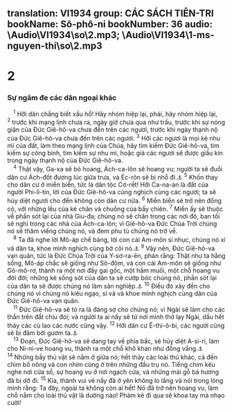 translation: VI1934
group: CÁC SÁCH TIÊN-TRI
bookName: Sô-phô-ni 
bookNumber: 36
audio: \Audio\VI1934\so\2.mp3; \Audio\VI1934\1-ms-nguyen-thi\so\2.mp3
-------

<div class="title"><h1>2</h1></div>
<div class="title"><h3>Sự ngăm đe các dân ngoại khác</h3></div>
<span class="verse so_2_1"> <sup>1</sup> Hỡi dân chẳng biết xấu hổ! Hãy nhóm hiệp lại, phải, hãy nhóm hiệp lại, </span>
<span class="verse so_2_2"><sup>2</sup> trước khi mạng lịnh chưa ra, ngày giờ chưa qua như trấu, trước khi sự nóng giận của Đức Giê-hô-va chưa đến trên các ngươi, trước khi ngày thạnh nộ của Đức Giê-hô-va chưa đến trên các ngươi. </span>
<span class="verse so_2_3"><sup>3</sup> Hỡi các ngươi là mọi kẻ nhu mì của đất, làm theo mạng lịnh của Chúa, hãy tìm kiếm Đức Giê-hô-va, tìm kiếm sự công bình, tìm kiếm sự nhu mì, hoặc giả các ngươi sẽ được giấu kín trong ngày thạnh nộ của Đức Giê-hô-va. <br/></span>
<span class="verse so_2_4"> <sup>4</sup> Thật vậy, Ga-xa sẽ bỏ hoang, Ách-ca-lôn sẽ hoang vu; người ta sẽ đuổi dân cư Ách-đốt đương lúc giữa trưa, và Éc-rôn sẽ bị nhổ đi.<a data-toggle="tooltip" data-placement="bottom" title="Es 14:29-31; Gie 47:1-7; Exe 25:15-17; Gio 3:4-8; Am 1:6-8; Xa 9:5-7">⚓</a></span>
<span class="verse so_2_5"><sup>5</sup> Khốn thay cho dân cư ở miền biển, tức là dân tộc Cơ-rết! Hỡi Ca-na-an là đất của người Phi-li-tin, lời của Đức Giê-hô-va cũng nghịch cùng các ngươi; ta sẽ hủy diệt ngươi cho đến không còn dân cư nữa. </span>
<span class="verse so_2_6"><sup>6</sup> Miền biển sẽ trở nên đồng cỏ, với những lều của kẻ chăn và chuồng của bầy chiên. </span>
<span class="verse so_2_7"><sup>7</sup> Miền ấy sẽ thuộc về phần sót lại của nhà Giu-đa; chúng nó sẽ chăn trong các nơi đó, ban tối sẽ nghỉ trong các nhà của Ách-ca-lôn; vì Giê-hô-va Đức Chúa Trời chúng nó sẽ thăm viếng chúng nó, và đem phu tù chúng nó trở về. <br/></span>
<span class="verse so_2_8"> <sup>8</sup> Ta đã nghe lời Mô-áp chế báng, lời con cái Am-môn sỉ nhục, chúng nó xỉ vả dân ta, khoe mình nghịch cùng bờ cõi nó.<a data-toggle="tooltip" data-placement="bottom" title="Es 15:1-16:14; 25:10-12; Gie 48:1-49:6; Exe 21:28-32; 25:1-11; Am 1:13-15">⚓</a></span>
<span class="verse so_2_9"><sup>9</sup> Vậy nên, Đức Giê-hô-va vạn quân, tức là Đức Chúa Trời của Y-sơ-ra-ên, phán rằng: Thật như ta hằng sống, Mô-áp chắc sẽ giống như Sô-đôm, và con cái Am-môn sẽ giống như Gô-mô-rơ, thành ra một nơi đầy gai gốc, một hầm muối, một chỗ hoang vu đời đời; những kẻ sống sót của dân ta sẽ cướp bóc chúng nó, phần sót lại của dân ta sẽ được chúng nó làm sản nghiệp.<a data-toggle="tooltip" data-placement="bottom" title="Sa 19:24">⚓</a></span>
<span class="verse so_2_10"><sup>10</sup> Điều đó xảy đến cho chúng nó vì chúng nó kiêu ngạo, sỉ vả và khoe mình nghịch cùng dân của Đức Giê-hô-va vạn quân. <br/></span>
<span class="verse so_2_11"> <sup>11</sup> Đức Giê-hô-va sẽ tỏ ra là đáng sợ cho chúng nó; vì Ngài sẽ làm cho các thần trên đất chịu đói; và người ta ai nấy sẽ từ nơi mình thờ lạy Ngài, dầu hết thảy các cù lao các nước cũng vậy. </span>
<span class="verse so_2_12"><sup>12</sup> Hỡi dân cư Ê-thi-ô-bi, các ngươi cũng sẽ bị đâm bởi gươm ta.<a data-toggle="tooltip" data-placement="bottom" title="Es 18:1-7">⚓</a><br/></span>
<span class="verse so_2_13"> <sup>13</sup> Đoạn, Đức Giê-hô-va sẽ dang tay về phía bắc, sẽ hủy diệt A-si-ri, làm cho Ni-ni-ve hoang vu, thành ra một chỗ khô khan như đồng vắng.<a data-toggle="tooltip" data-placement="bottom" title="Es 10:5-34; 14:24-27; Na 1:1-3:19">⚓</a></span>
<span class="verse so_2_14"><sup>14</sup> Những bầy thú vật sẽ nằm ở giữa nó; hết thảy các loài thú khác, cả đến chim bồ nông và con nhím cũng ở trên những đầu trụ nó. Tiếng chim kêu nghe nơi cửa sổ, sự hoang vu ở nơi ngạch cửa, và những mái gỗ bá hương đã bị dỡ đi. </span>
<span class="verse so_2_15"><sup>15</sup> Kìa, thành vui vẻ nầy đã ở yên không lo lắng và nói trong lòng mình rằng: Ta đây, ngoài ta không còn ai hết! Nó đã trở nên hoang vu, làm chỗ nằm cho loài thú vật là dường nào! Phàm kẻ đi qua sẽ khoa tay mà nhạo cười! <br/></span>
